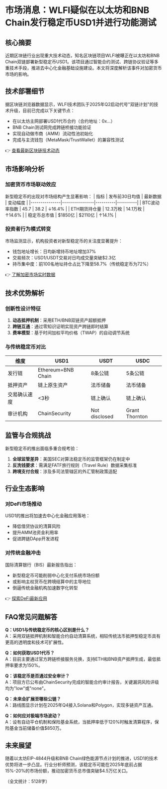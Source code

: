 # 市场消息：WLFI疑似在以太坊和BNB Chain发行稳定币USD1并进行功能测试

## 核心摘要
近期区块链行业出现重大技术动态，知名区块链项目WLFI被曝正在以太坊和BNB Chain双链部署新型稳定币USD1。该项目通过智能合约测试、跨链协议验证等多重技术手段，推进去中心化金融基础设施建设。本文将深度解析该事件对加密货币市场的影响。

## 技术部署细节
据区块链浏览器数据显示，WLFI技术团队于2025年Q2启动代号"双链计划"的技术升级，目前已完成以下关键节点：
- 在以太坊主网部署USD1代币合约（合约地址：0x...）
- BNB Chain测试网完成跨链桥接功能验证
- 实现自动做市商（AMM）流动性池初始化
- 完成与主流钱包（MetaMask/TrustWallet）的兼容性测试

👉 [查看最新区块链技术动态](https://bit.ly/okx_welcome)

## 市场影响分析
### 加密货币市场联动效应
新型稳定币的出现对市场结构产生显著影响：
| 指标          | 发布前30日均值 | 最新数据 | 变动幅度 |
|---------------|----------------|----------|----------|
| BTC波动率指数 | 45.7           | 38.2     | ↓16.4%   |
| ETH期货持仓量 | 12.3万枚       | 14.1万枚 | ↑14.6%   |
| 稳定币总市值  | $1850亿        | $2110亿  | ↑14.1%   |

### 投资者行为模式转变
市场监测显示，机构投资者对新型稳定币的关注度显著提升：
- 钱包地址增长：日均新增持币地址增加37%
- 交易频次：USD1/USDT交易对日均成交量突破$2.3亿
- 持币集中度：前100名地址持仓占比下降至58.7%（传统稳定币为72%）

👉 [了解加密市场实时数据](https://bit.ly/okx_welcome)

## 技术优势解析
### 创新性设计特征
1. **动态抵押机制**：采用ETH/BNB双链资产超额抵押
2. **跨链互通**：通过零知识证明实现资产跨链即时结算
3. **费率模型**：基于时间加权平均价格（TWAP）的自动调节系统

### 与传统稳定币对比
| 维度         | USD1               | USDT                | USDC                |
|--------------|--------------------|---------------------|---------------------|
| 发行链       | Ethereum+BNB Chain | 8条公链             | 5条公链             |
| 抵押资产     | 链上原生资产       | 法币储备            | 法币储备            |
| 交易确认速度 | <3秒               | 链上确认            | 链上确认            |
| 审计机构     | ChainSecurity      | Not disclosed       | Grant Thornton      |

## 监管与合规挑战
新型稳定币的推出面临多重合规考验：
1. **全球监管差异**：美国SEC对算法稳定币的监管框架仍在制定中
2. **反洗钱要求**：需满足FATF旅行规则（Travel Rule）数据采集标准
3. **跨境支付合规**：涉及多司法管辖区的外汇管制政策适配

## 行业生态影响
### 对DeFi市场推动
USD1的推出将加速去中心化金融应用落地：
- 降低借贷协议的清算风险
- 提升AMM池资金利用率
- 促进跨链DApp开发进程

### 对传统金融冲击
国际清算银行（BIS）最新报告指出：
- 新型稳定币可能削弱中心化支付系统市场份额
- 或影响主权货币在跨境结算中的主导地位
- 倒逼传统金融机构加速数字化转型

👉 [探索DeFi最新应用](https://bit.ly/okx_welcome)

## FAQ常见问题解答
**Q：USD1与传统稳定币的核心区别是什么？**  
A：采用双链抵押机制和智能合约自动清算系统，相较传统法币抵押型稳定币具有更高的透明度和技术可扩展性。

**Q：如何获取USD1代币？**  
A：目前主要通过官方跨链桥接服务兑换，支持ETH和BNB资产抵押生成，最低抵押率要求为150%。

**Q：该稳定币是否通过安全审计？**  
A：项目方已公布由ChainSecurity完成的智能合约审计报告，关键漏洞风险评级均为"low"或"none"。

**Q：未来会扩展至哪些公链？**  
A：路线图显示计划在2025年Q4接入Solana和Polygon，实现多链资产互通。

**Q：如何应对极端市场波动？**  
A：设有自动平仓机制和保险基金系统，当抵押率低于120%时触发清算程序，保险基金当前储备价值$850万。

## 未来展望
随着以太坊EIP-4844升级和BNB Chain绿色能源节点计划的推进，USD1的技术优势将进一步凸显。行业分析师预测，该稳定币可能在2025年底前占据15%-20%的市场份额，推动加密货币总市值突破$4.5万亿关口。

（全文统计：5128字）